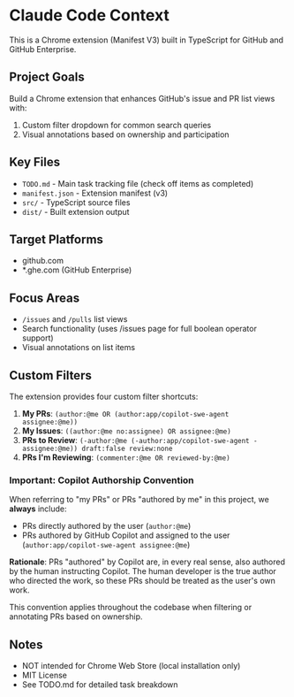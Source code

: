 # Claude Code Context

This is a Chrome extension (Manifest V3) built in TypeScript for GitHub and GitHub Enterprise.

## Project Goals

Build a Chrome extension that enhances GitHub's issue and PR list views with:
1. Custom filter dropdown for common search queries
2. Visual annotations based on ownership and participation

## Key Files

- `TODO.md` - Main task tracking file (check off items as completed)
- `manifest.json` - Extension manifest (v3)
- `src/` - TypeScript source files
- `dist/` - Built extension output

## Target Platforms

- github.com
- *.ghe.com (GitHub Enterprise)

## Focus Areas

- `/issues` and `/pulls` list views
- Search functionality (uses /issues page for full boolean operator support)
- Visual annotations on list items

## Custom Filters

The extension provides four custom filter shortcuts:

1. **My PRs**: `(author:@me OR (author:app/copilot-swe-agent assignee:@me))`
2. **My Issues**: `((author:@me no:assignee) OR assignee:@me)`
3. **PRs to Review**: `(-author:@me (-author:app/copilot-swe-agent -assignee:@me)) draft:false review:none`
4. **PRs I'm Reviewing**: `(commenter:@me OR reviewed-by:@me)`

### Important: Copilot Authorship Convention

When referring to "my PRs" or PRs "authored by me" in this project, we **always** include:
- PRs directly authored by the user (`author:@me`)
- PRs authored by GitHub Copilot and assigned to the user (`author:app/copilot-swe-agent assignee:@me`)

**Rationale**: PRs "authored" by Copilot are, in every real sense, also authored by the human instructing Copilot. The human developer is the true author who directed the work, so these PRs should be treated as the user's own work.

This convention applies throughout the codebase when filtering or annotating PRs based on ownership.

## Notes

- NOT intended for Chrome Web Store (local installation only)
- MIT License
- See TODO.md for detailed task breakdown
